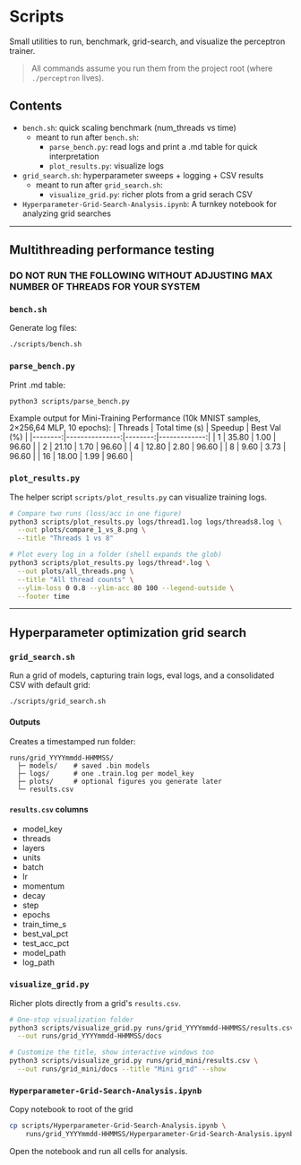 # Scripts

Small utilities to run, benchmark, grid-search, and visualize the perceptron trainer.

>All commands assume you run them from the project root (where `./perceptron` lives).

## Contents
- `bench.sh`: quick scaling benchmark (num_threads vs time)
    - meant to run after `bench.sh`:
        - `parse_bench.py`: read logs and print a .md table for quick interpretation
        - `plot_results.py`: visualize logs
- `grid_search.sh`: hyperparameter sweeps + logging + CSV results
    - meant to run after `grid_search.sh`:
        - `visualize_grid.py`: richer plots from a grid serach CSV
- `Hyperparameter-Grid-Search-Analysis.ipynb`: A turnkey notebook for analyzing grid searches

---

## Multithreading performance testing
### DO NOT RUN THE FOLLOWING WITHOUT ADJUSTING MAX NUMBER OF THREADS FOR YOUR SYSTEM
### `bench.sh`
Generate log files:
```bash
./scripts/bench.sh
```

### `parse_bench.py`
Print .md table:
```bash
python3 scripts/parse_bench.py
```
 Example output for Mini-Training Performance (10k MNIST samples, 2×256,64 MLP, 10 epochs):
| Threads | Total time (s) | Speedup | Best Val (%) |
|--------:|---------------:|--------:|-------------:|
| 1 | 35.80 | 1.00 | 96.60 |
| 2 | 21.10 | 1.70 | 96.60 |
| 4 | 12.80 | 2.80 | 96.60 |
| 8 | 9.60 | 3.73 | 96.60 |
| 16 | 18.00 | 1.99 | 96.60 |

### `plot_results.py`
The helper script `scripts/plot_results.py` can visualize training logs.
```bash
# Compare two runs (loss/acc in one figure)
python3 scripts/plot_results.py logs/thread1.log logs/threads8.log \
  --out plots/compare_1_vs_8.png \
  --title "Threads 1 vs 8"

# Plot every log in a folder (shell expands the glob)
python3 scripts/plot_results.py logs/thread*.log \
  --out plots/all_threads.png \
  --title "All thread counts" \
  --ylim-loss 0 0.8 --ylim-acc 80 100 --legend-outside \
  --footer time
```

---

## Hyperparameter optimization grid search
### `grid_search.sh`
Run a grid of models, capturing train logs, eval logs, and a consolidated CSV with default grid:
```bash
./scripts/grid_search.sh
```

#### Outputs
Creates a timestamped run folder:
```
runs/grid_YYYYmmdd-HHMMSS/
  ├─ models/    # saved .bin models
  ├─ logs/      # one .train.log per model_key
  ├─ plots/     # optional figures you generate later
  └─ results.csv
```
#### `results.csv` columns
- model_key 
- threads
- layers 
- units
- batch
- lr
- momentum
- decay
- step
- epochs
- train_time_s
- best_val_pct
- test_acc_pct
- model_path
- log_path

### `visualize_grid.py`
Richer plots directly from a grid's `results.csv`.
```bash
# One-stop visualization folder
python3 scripts/visualize_grid.py runs/grid_YYYYmmdd-HHMMSS/results.csv \
  --out runs/grid_YYYYmmdd-HHMMSS/docs

# Customize the title, show interactive windows too
python3 scripts/visualize_grid.py runs/grid_mini/results.csv \
  --out runs/grid_mini/docs --title "Mini grid" --show
```

### `Hyperparameter-Grid-Search-Analysis.ipynb`
Copy notebook to root of the grid
```bash
cp scripts/Hyperparameter-Grid-Search-Analysis.ipynb \
    runs/grid_YYYYmmdd-HHMMSS/Hyperparameter-Grid-Search-Analysis.ipynb
```

Open the notebook and run all cells for analysis.